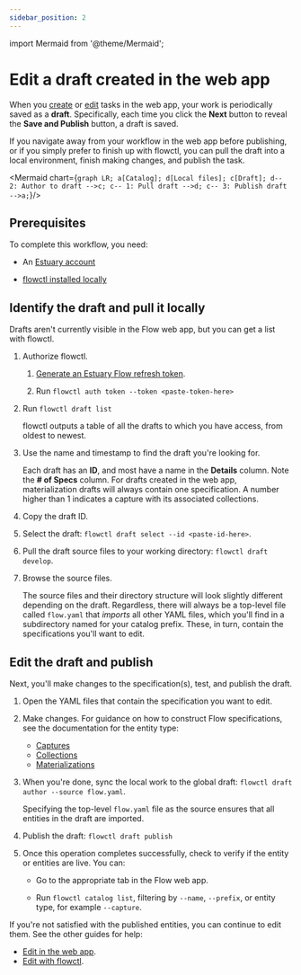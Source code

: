 ```yaml
---
sidebar_position: 2
---
```

import Mermaid from '@theme/Mermaid';

# Edit a draft created in the web app

When you [create](../create-dataflow.md) or [edit](/guides/edit-data-flows) tasks in the web app, your work is periodically saved as a **draft**.
Specifically, each time you click the **Next** button to reveal the **Save and Publish** button, a draft is saved.

If you navigate away from your workflow in the web app before publishing, or if you simply prefer to finish up with flowctl,
you can pull the draft into a local environment, finish making changes, and publish the task.

<Mermaid chart={`
	graph LR;
    a[Catalog];
    d[Local files];
    c[Draft];
    d-- 2: Author to draft -->c;
    c-- 1: Pull draft -->d;
    c-- 3: Publish draft -->a;
`}/>

## Prerequisites

To complete this workflow, you need:

* An [Estuary account](../../getting-started/getting-started.md)

* [flowctl installed locally](../get-started-with-flowctl.md)

## Identify the draft and pull it locally

Drafts aren't currently visible in the Flow web app, but you can get a list with flowctl.

1. Authorize flowctl.

   1. [Generate an Estuary Flow refresh token](/guides/how_to_generate_refresh_token).

   2. Run `flowctl auth token --token <paste-token-here>`

2. Run `flowctl draft list`

   flowctl outputs a table of all the drafts to which you have access, from oldest to newest.

3. Use the name and timestamp to find the draft you're looking for.

   Each draft has an **ID**, and most have a name in the **Details** column. Note the **# of Specs** column.
   For drafts created in the web app, materialization drafts will always contain one specification.
   A number higher than 1 indicates a capture with its associated collections.

4. Copy the draft ID.

5. Select the draft: `flowctl draft select --id <paste-id-here>`.

6. Pull the draft source files to your working directory: `flowctl draft develop`.

7. Browse the source files.

   The source files and their directory structure will look slightly different depending on the draft.
   Regardless, there will always be a top-level file called `flow.yaml` that *imports* all other YAML files,
   which you'll find in a subdirectory named for your catalog prefix.
   These, in turn, contain the specifications you'll want to edit.

## Edit the draft and publish

Next, you'll make changes to the specification(s), test, and publish the draft.

1. Open the YAML files that contain the specification you want to edit.

2. Make changes. For guidance on how to construct Flow specifications, see the documentation for the entity type:

   * [Captures](../../concepts/captures.md#specification)
   * [Collections](../../concepts/collections.md#specification)
   * [Materializations](../../concepts/materialization.md#specification)

3. When you're done, sync the local work to the global draft: `flowctl draft author --source flow.yaml`.

   Specifying the top-level `flow.yaml` file as the source ensures that all entities in the draft are imported.

4. Publish the draft: `flowctl draft publish`

5. Once this operation completes successfully, check to verify if the entity or entities are live. You can:

   * Go to the appropriate tab in the Flow web app.

   * Run `flowctl catalog list`, filtering by `--name`, `--prefix`, or entity type, for example `--capture`.

If you're not satisfied with the published entities, you can continue to edit them.
See the other guides for help:

* [Edit in the web app](/guides/edit-data-flows).
* [Edit with flowctl](./edit-specification-locally.md).
